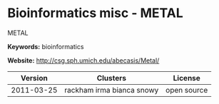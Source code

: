 # Bioinformatics misc - METAL

METAL

**Keywords:** bioinformatics

**Website:** <http://csg.sph.umich.edu/abecasis/Metal/>

| Version | Clusters | License |
| ------- | -------- | ------- |
| 2011-03-25 | rackham irma bianca snowy | open source |
